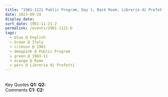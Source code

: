 ```yaml
---
title: "1981-1121 Public Program, Day 1, Back Room, Libreria di Prefetti (Antica Libreria Romana), Via dei Prefetti, 16, Rome, Italy"
date: 2023-09-24
display_date: 
sort_date: 1981-11-21.2
permalink: /events/1981-1121-b
tags:
  - blue @ English
  - brown @ Italy
  - crimson @ 1981
  - deeppink @ Public Program
  - green @ 1981-11
  - orange @ Rome
  - peru @ Libreria di Prefetti
---
```


<br>

<wave-list>
  <list-title color="DarkSeaGreen" width="55">Key Quotes</list-title>
  <list-item color="BlanchedAlmond" width="280"><b>Q1:</b> <i></i></list-item>
  <list-item color="Lavender" width="280"><b>Q2:</b> <i></i></list-item>
</wave-list>

<br>

<wave-list>
  <list-title color="DarkSeaGreen" width="55">Comments</list-title>
  <list-item color="BlanchedAlmond" width="280"><b>C1:</b> <i></i></list-item>
  <list-item color="Lavender" width="280"><b>C2:</b> <i></i></list-item>
</wave-list>
